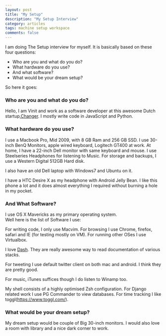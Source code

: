 ```yaml
---
layout: post
title: "My Setup"
description: "My Setup Interview"
category: articles
tags: machine setup workspace
comments: false
---
```


I am doing The Setup interview for myself. It is basically based on these four questions:

- Who are you and what do you do?
- What hardware do you use?
- And what software?
- What would be your dream setup?

So here it goes:

### Who are you and what do you do?

Hello, I am Vinit and work as a software developer at this awesome Dutch startup,[Changer](http://changer.nl). I mostly write code in JavaScript and Python. 

### What hardware do you use?

I use a Macbook Pro, Mid 2009, with 8 GB Ram and 256 GB SSD. I use
30-inch BenQ Monitors, apple wired keyboard, Logitech GT400 at work. 
At home, I have a 22-inch Dell monitor with same keyboard and mouse. I
use Steelseries Headphones for listening to Music.
For storage and backups, I use a Western Digital 512GB Hard disk.

I also have an old Dell laptop with Windows7 and Ubuntu on it.
 
I have a HTC Desire X as my headphone with Android Jelly Bean. I like
this phone a lot and it does almost everything I required without burning
a hole in my pocket.

### And What Software?

I use OS X Mavericks as my primary operating system.  
Well here is the list of Software I use:

For writing code, I only use Macvim. For browsing I use Chrome, firefox,
safari and IE (for testing mostly on VM). For running other OSes I use
Virtualbox.

I love [Dash](http://kapeli.com/dash). They are really awesome way to
read documentation of various stacks. 

For tweeting I use default twitter client on both mac and android. I
think they are pretty good. 

For music, iTunes suffices though I do listen to Winamp too.

My shell consists of a highly optimised Zsh configuration. For Django
related work I use PG Commander to view databases. For time tracking I
like toggl(https://www.toggl.com/).

### What would be your dream setup?

My dream setup would be couple of Big 30-inch monitors. I would also
love a room with library and a nice dark corner to work.



